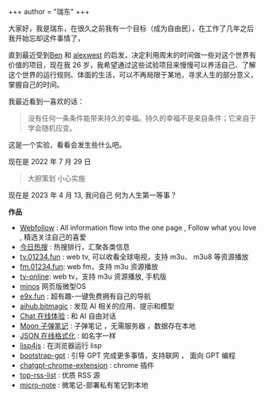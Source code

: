 +++
author = "瑞东"
+++

大家好，我是瑞东，在很久之前我有一个目标（成为自由民），在工作了几年之后我开始忘却这件事情了，

直到最近受到[Ben](https://tinyprojects.dev/) 和 [alexwest](https://www.alexwest.co/) 的启发，决定利用周末的时间做一些对这个世界有价值的项目，现在我 26 岁，我希望通过这些试验项目来慢慢可以养活自己、了解这个世界的运行规则、体面的生活，可以不再局限于某地，寻求人生的部分意义， 掌握自己的时间。

我最近看到一喜欢的话：

> 没有任何一条条件能带来持久的幸福。持久的幸福不是来自条件；它来自于学会随机应变。

这是一个实验，看看会发生些什么吧。

现在是 2022 年 7 月 29 日

> 大胆策划 小心实施

现在是 2023 年 4 月 13, 我问自己 何为人生第一等事？

**作品**

- [Webfollow](https://webfollow.cc) : All information flow into the one page , Follow what you love , 精选关注自己的喜爱
- [今日热搜](https://s.webfollow.cc) : 热搜排行，汇聚各类信息
- [tv.01234.fun](https://tv.01234.fun) : web tv, 可以收看全球电视，支持 m3u、 m3u8 等资源播放
- [fm.01234.fun](https://fm.01234.fun): web fm，支持 m3u 资源播放
- [tv-online](https://i-tv.vercel.app): web tv，支持 m3u 资源播放, 手机版
- [minos](https://minos-one.vercel.app) 网页版微型OS
- [e9x.fun](https://e9x.fun) : 超有趣-一键免费拥有自己的导航
- [aihub.bitmagic](https://aihub.bitmagic.space/) : 发现 AI 相关的应用、提示和模型
- [Chat 在线体验](https://chat.weekendproject.online) : 和 AI 自由对话
- [Moon 子弹笔记](/journal.html) : 子弹笔记 ，无需服务器 ，数据存在本地
- [JSON 在线格式化](/json.html) : 如名字一样
- [lisp4js](/lisp4js.html) : 在浏览器运行 lisp
- [bootstrap-gpt](https://github.com/weekend-project-space/bootstrap-gpt) : 引导 GPT 完成更多事情，支持联网 ， 面向 GPT 编程
- [chatgpt-chrome-extension](https://github.com/weekend-project-space/chatgpt-chrome-extension) : chrome 插件
- [top-rss-list](https://github.com/weekend-project-space/top-rss-list) : 优质 RSS 源
- [micro-note](https://github.com/weekend-project-space/micro-note) : 微笔记-部署私有笔记到本地
